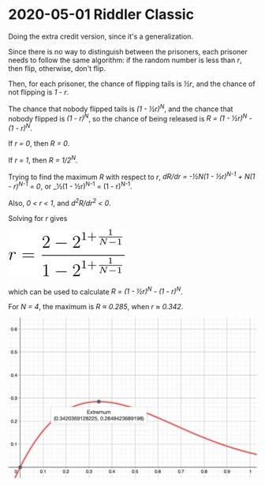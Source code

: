 2020-05-01 Riddler Classic
==========================
Doing the extra credit version, since it's a generalization.

Since there is no way to distinguish between the prisoners, each prisoner
needs to follow the same algorithm: if the random number is less than _r_,
then flip, otherwise, don't flip.

Then, for each prisoner, the chance of flipping tails is _½r_, and the
chance of not flipping is _1 - r_.

The chance that nobody flipped tails is _(1 - ½r)<sup>N</sup>_,
and the chance that nobody flipped is _(1 - r)<sup>N</sup>_,
so the chance of being released is
_R = (1 - ½r)<sup>N</sup> - (1 - r)<sup>N</sup>_.

If _r = 0_, then _R = 0_.

If _r = 1_, then _R = 1/2<sup>N</sup>_.

Trying to find the maximum _R_ with respect to _r_,
_dR/dr = -½N(1 - ½r)<sup>N-1</sup> + N(1 - r)<sup>N-1</sup> = 0_, or
_½(1 - ½r)<sup>N-1</sup> = (1 - r)<sup>N-1</sup>.

Also, _0 < r < 1_, and _d<sup>2</sup>R/dr<sup>2</sup> < 0_.

Solving for _r_ gives

![r = (2-2^(1+1/(N-1)))/(1-2^(1+1/(N-1)))](20200501c.svg)

which can be used to calculate _R = (1 - ½r)<sup>N</sup> - (1 - r)<sup>N</sup>_.

For _N = 4_, the maximum is _R ≈ 0.285_, when _r ≈ 0.342_.

![Graph](20200501c.png)
